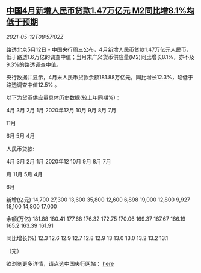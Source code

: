 <!--1620810062000-->
[中国4月新增人民币贷款1.47万亿元 M2同比增8.1%均低于预期](https://cn.reuters.com/article/china-cen-april-loan-m2-0512-idCNKBS2CT0Z5)
------

<div><i>2021-05-12T08:57:02Z</i></div><p>路透北京5月12日 - 中国央行周三公布，4月新增人民币贷款1.47万亿元人民币，低于路透1.6万亿的调查中值；当月末广义货币供应量(M2)同比增长8.1%，亦不及9.3%的路透调查中值。</p><p>央行数据并显示，4月末人民币贷款余额181.88万亿元，同比增长12.3%，略低于路透调查中值12.5% 。</p><p>以下为货币供应量具体历史数据(较上年同期%)：</p><p>4月 3月 2月 1月 2020年12月 10月 9月 8月 7月</p><p>11月</p><p>6月 5月 4月</p><p>人民币贷款:</p><p>4月 3月 2月 1月 2020年12 10月 9月 8月 7月</p><p>月 11月 5月 4月</p><p>6月</p><p>新增(亿元) 14,700 27,300 13,600 35,800 12,600 6,898 19,000 12,800 9,927 18,100 14,800 17,000</p><p>余额(万亿) 181.88 180.41 177.68 176.32 172.75 170.06 169.37 167.67 166.19 165.2 163.39 161.91</p><p>同比增长(%) 12.3 12.6 12.9 12.7 12.8 12.9 13 13.0 13.0 13.2 13.2 13.1</p><p>（完）</p><p>欲浏览更多详情，请点选中国央行网站： <a href="http://www.pbc.gov.cn/goutongjiaoliu/113456/113469/4246954/index.html">here</a></p>
